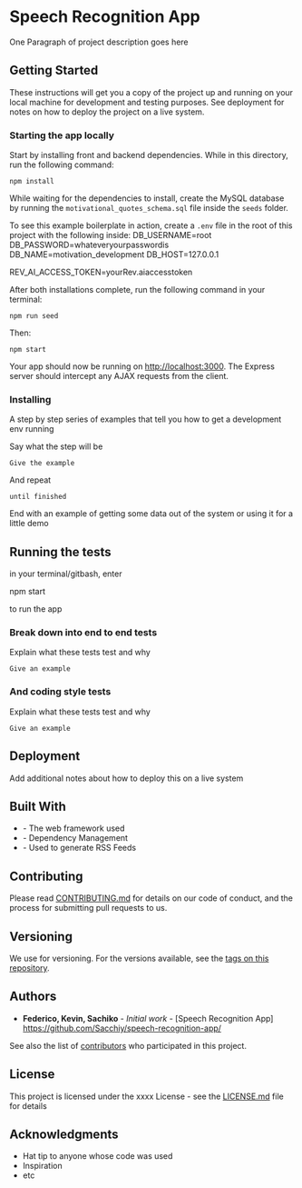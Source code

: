 # Speech Recognition App

One Paragraph of project description goes here

## Getting Started

These instructions will get you a copy of the project up and running on your local machine for development and testing purposes. See deployment for notes on how to deploy the project on a live system.

### Starting the app locally

Start by installing front and backend dependencies. While in this directory, run the following command:
```
npm install
```
While waiting for the dependencies to install, create the MySQL database by running the `motivational_quotes_schema.sql` file inside the `seeds` folder.

To see this example boilerplate in action, create a `.env` file in the root of this project with the following inside:
DB_USERNAME=root
DB_PASSWORD=whateveryourpasswordis
DB_NAME=motivation_development
DB_HOST=127.0.0.1

REV_AI_ACCESS_TOKEN=yourRev.aiaccesstoken

After both installations complete, run the following command in your terminal:

```
npm run seed
```

Then:

```
npm start
```
Your app should now be running on <http://localhost:3000>. The Express server should intercept any AJAX requests from the client.

### Installing

A step by step series of examples that tell you how to get a development env running

Say what the step will be

```
Give the example
```

And repeat

```
until finished
```

End with an example of getting some data out of the system or using it for a little demo

## Running the tests

in your terminal/gitbash, enter

npm start

to run the app

### Break down into end to end tests

Explain what these tests test and why

```
Give an example
```

### And coding style tests

Explain what these tests test and why

```
Give an example
```

## Deployment

Add additional notes about how to deploy this on a live system

## Built With

* [](http:) - The web framework used
* [](https:) - Dependency Management
* [](https:) - Used to generate RSS Feeds

## Contributing

Please read [CONTRIBUTING.md]() for details on our code of conduct, and the process for submitting pull requests to us.

## Versioning

We use [](http:) for versioning. For the versions available, see the [tags on this repository](https://github.com/Sacchiy/speech-recognition-app/tags). 

## Authors

* **Federico, Kevin, Sachiko** - *Initial work* - [Speech Recognition App] https://github.com/Sacchiy/speech-recognition-app/

See also the list of [contributors](https://github.com/Sacchiy/speech-recognition-app/contributors) who participated in this project.

## License

This project is licensed under the xxxx License - see the [LICENSE.md](LICENSE.md) file for details

## Acknowledgments

* Hat tip to anyone whose code was used
* Inspiration
* etc
